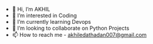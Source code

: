 - 👋 Hi, I’m AKHIL 
- 👀 I’m interested in Coding
- 🌱 I’m currently learning Devops
- 💞️ I’m looking to collaborate on Python Projects
- 📫 How to reach me - akhiledathadan007@gmail.com

<!---
itsmeakhil/itsmeakhil is a ✨ special ✨ repository because its `README.md` (this file) appears on your GitHub profile.
You can click the Preview link to take a look at your changes.
--->
